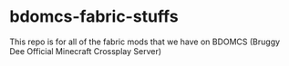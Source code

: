 # bdomcs-fabric-stuffs

This repo is for all of the fabric mods that we have on BDOMCS (Bruggy Dee Official Minecraft Crossplay Server)
